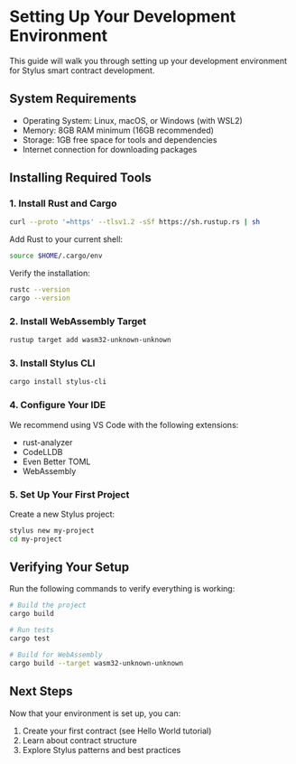 # Setting Up Your Development Environment

This guide will walk you through setting up your development environment for Stylus smart contract development.

## System Requirements

- Operating System: Linux, macOS, or Windows (with WSL2)
- Memory: 8GB RAM minimum (16GB recommended)
- Storage: 1GB free space for tools and dependencies
- Internet connection for downloading packages

## Installing Required Tools

### 1. Install Rust and Cargo

```bash
curl --proto '=https' --tlsv1.2 -sSf https://sh.rustup.rs | sh
```

Add Rust to your current shell:
```bash
source $HOME/.cargo/env
```

Verify the installation:
```bash
rustc --version
cargo --version
```

### 2. Install WebAssembly Target

```bash
rustup target add wasm32-unknown-unknown
```

### 3. Install Stylus CLI

```bash
cargo install stylus-cli
```

### 4. Configure Your IDE

We recommend using VS Code with the following extensions:
- rust-analyzer
- CodeLLDB
- Even Better TOML
- WebAssembly

### 5. Set Up Your First Project

Create a new Stylus project:
```bash
stylus new my-project
cd my-project
```

## Verifying Your Setup

Run the following commands to verify everything is working:

```bash
# Build the project
cargo build

# Run tests
cargo test

# Build for WebAssembly
cargo build --target wasm32-unknown-unknown
```

## Next Steps

Now that your environment is set up, you can:
1. Create your first contract (see Hello World tutorial)
2. Learn about contract structure
3. Explore Stylus patterns and best practices 